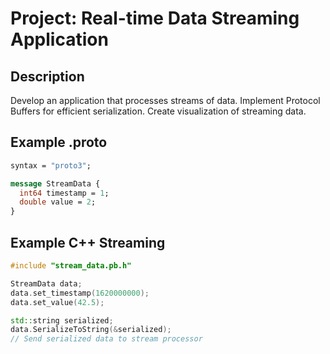 # Project: Real-time Data Streaming Application

## Description
Develop an application that processes streams of data. Implement Protocol Buffers for efficient serialization. Create visualization of streaming data.

## Example .proto
```proto
syntax = "proto3";

message StreamData {
  int64 timestamp = 1;
  double value = 2;
}
```

## Example C++ Streaming
```cpp
#include "stream_data.pb.h"

StreamData data;
data.set_timestamp(1620000000);
data.set_value(42.5);

std::string serialized;
data.SerializeToString(&serialized);
// Send serialized data to stream processor
```
